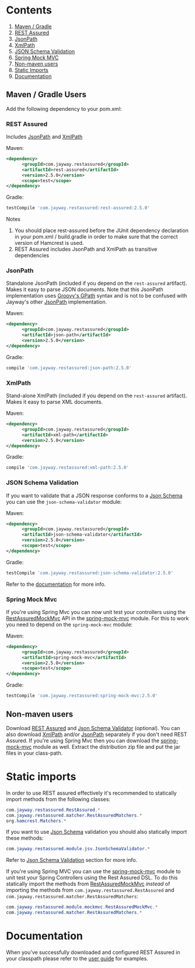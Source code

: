 # Contents
1. [Maven / Gradle](#maven--gradle-users)
  1. [REST Assured](#rest-assured)
  1. [JsonPath](#jsonpath)
  1. [XmlPath](#xmlpath)
  1. [JSON Schema Validation](#json-schema-validation)
  1. [Spring Mock MVC](#spring-mock-mvc)
1. [Non-maven users](#non-maven-users)
1. [Static Imports](#static-imports)
1. [Documentation](#documentation)

## Maven / Gradle Users ##
Add the following dependency to your pom.xml:

### REST Assured ###
Includes [JsonPath](#jsonpath) and [XmlPath](#xmlpath)

Maven:
```xml
<dependency>
      <groupId>com.jayway.restassured</groupId>
      <artifactId>rest-assured</artifactId>
      <version>2.5.0</version>
      <scope>test</scope>
</dependency>
```

Gradle:
```groovy
testCompile 'com.jayway.restassured:rest-assured:2.5.0'
```

Notes
  1. You should place rest-assured before the JUnit dependency declaration in your pom.xml / build.gradle in order to make sure that the correct version of Hamcrest is used.
  1. REST Assured includes JsonPath and XmlPath as transitive dependencies

### JsonPath ###
Standalone JsonPath (included if you depend on the `rest-assured` artifact). Makes it easy to parse JSON documents. Note that this JsonPath implementation uses <a href='http://groovy.codehaus.org/GPath'>Groovy's GPath</a> syntax and is not to be confused with Jayway's other <a href='https://github.com/jayway/JsonPath'>JsonPath</a> implementation.

Maven:
```xml
<dependency>
      <groupId>com.jayway.restassured</groupId>
      <artifactId>json-path</artifactId>
      <version>2.5.0</version>
</dependency>
```

Gradle:
```groovy
compile 'com.jayway.restassured:json-path:2.5.0'
```

### XmlPath ###
Stand-alone XmlPath (included if you depend on the `rest-assured` artifact). Makes it easy to parse XML documents.

Maven:
```xml
<dependency>
      <groupId>com.jayway.restassured</groupId>
      <artifactId>xml-path</artifactId>
      <version>2.5.0</version>
</dependency>
```

Gradle:
```groovy
compile 'com.jayway.restassured:xml-path:2.5.0'
```

### JSON Schema Validation ###
If you want to validate that a JSON response conforms to a [Json Schema](http://json-schema.org/) you can use the `json-schema-validator` module:

Maven:
```xml
<dependency>
      <groupId>com.jayway.restassured</groupId>
      <artifactId>json-schema-validator</artifactId>
      <version>2.5.0</version>
      <scope>test</scope>
</dependency>
```

Gradle:
```groovy
testCompile 'com.jayway.restassured:json-schema-validator:2.5.0'
```

Refer to the [documentation](Usage#json-schema-validation) for more info.

### Spring Mock Mvc ###
If you're using Spring Mvc you can now unit test your controllers using the [RestAssuredMockMvc](http://static.javadoc.io/com.jayway.restassured/spring-mock-mvc/2.5.0/com/jayway/restassured/module/mockmvc/RestAssuredMockMvc.html) API in the [spring-mock-mvc](Usage#Spring_Mock_Mvc_Module) module. For this to work you need to depend on the `spring-mock-mvc` module:

Maven:
```xml
<dependency>
      <groupId>com.jayway.restassured</groupId>
      <artifactId>spring-mock-mvc</artifactId>
      <version>2.5.0</version>
      <scope>test</scope>
</dependency>
```

Gradle:
```groovy
testCompile 'com.jayway.restassured:spring-mock-mvc:2.5.0'
```

## Non-maven users ##
Download [REST Assured](http://dl.bintray.com/johanhaleby/generic/rest-assured-2.5.0-dist.zip) and [Json Schema Validator](http://dl.bintray.com/johanhaleby/generic/json-schema-validator-2.5.0-dist.zip) (optional). You can also download [XmlPath](http://dl.bintray.com/johanhaleby/generic/xml-path-2.5.0-dist.zip) and/or [JsonPath](http://dl.bintray.com/johanhaleby/generic/json-path-2.5.0-dist.zip) separately if you don't need REST Assured. If you're using Spring Mvc then you can download the [spring-mock-mvc](http://dl.bintray.com/johanhaleby/generic/spring-mock-mvc-2.5.0-dist.zip) module as well. Extract the distribution zip file and put the jar files in your class-path.

# Static imports #

In order to use REST assured effectively it's recommended to statically import methods from the following classes:

```java
com.jayway.restassured.RestAssured.*
com.jayway.restassured.matcher.RestAssuredMatchers.*
org.hamcrest.Matchers.*
```

If you want to use [Json Schema](http://json-schema.org/) validation you should also statically import these methods:

```java
com.jayway.restassured.module.jsv.JsonSchemaValidator.*
```

Refer to [Json Schema Validation](#JSON_Schema_validation) section for more info.

If you're using Spring MVC you can use the [spring-mock-mvc](Usage#Spring_Mock_Mvc_Module) module to unit test your Spring Controllers using the Rest Assured DSL. To do this statically import the methods from [RestAssuredMockMvc](http://static.javadoc.io/com.jayway.restassured/spring-mock-mvc/2.5.0/com/jayway/restassured/module/mockmvc/RestAssuredMockMvc.html) _instead_ of importing the methods from `com.jayway.restassured.RestAssured` and `com.jayway.restassured.matcher.RestAssuredMatchers`:

```java
com.jayway.restassured.module.mockmvc.RestAssuredMockMvc.*
com.jayway.restassured.matcher.RestAssuredMatchers.*
```

# Documentation #
When you've successfully downloaded and configured REST Assured in your classpath please refer to the [user guide](Usage) for examples.
